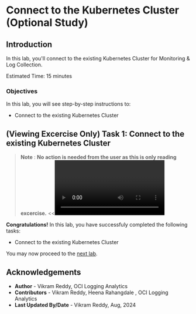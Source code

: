 # Connect to the Kubernetes Cluster (Optional Study)

## Introduction

In this lab, you'll connect to the existing Kubernetes Cluster for Monitoring & Log Collection.

Estimated Time: 15 minutes

### Objectives

In this lab, you will see step-by-step instructions to:

  - Connect to the existing Kubernetes Cluster


## (Viewing Excercise Only) Task 1: Connect to the existing Kubernetes Cluster
  > **Note** : **No action is needed from the user as this is only reading excercise.**
    <<<VIDEO TO BE UPLOADED>>>


**Congratulations!** In this lab, you have successfuly completed the following tasks:
- Connect to the existing Kubernetes Cluster

You may now proceed to the [next lab](#next).

## Acknowledgements
* **Author** - Vikram Reddy, OCI Logging Analytics
* **Contributors** -  Vikram Reddy, Heena Rahangdale , OCI Logging Analytics
* **Last Updated By/Date** - Vikram Reddy, Aug, 2024

